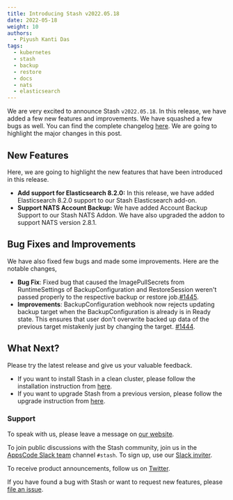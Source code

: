 ```yaml
---
title: Introducing Stash v2022.05.18
date: 2022-05-18
weight: 10
authors:
  - Piyush Kanti Das
tags:
  - kubernetes
  - stash
  - backup
  - restore
  - docs
  - nats
  - elasticsearch
---
```


We are very excited to announce Stash `v2022.05.18`.  In this release, we have added a few new features and improvements. We have squashed a few bugs as well. You can find the complete changelog [here](https://github.com/stashed/CHANGELOG/blob/master/releases/v2022.05.18/README.md). We are going to highlight the major changes in this post.

## New Features

Here, we are going to highlight the new features that have been introduced in this release.

- **Add support for Elasticsearch 8.2.0:** In this release, we have added Elasticsearch 8.2.0 support to our Stash Elasticsearch add-on.
- **Support NATS Account Backup:** We have added Account Backup Support to our Stash NATS Addon. We have also upgraded the addon to support NATS version 2.8.1.

## Bug Fixes and Improvements

We have also fixed few bugs and made some improvements. Here are the notable changes,

- **Bug Fix**: Fixed bug that caused the ImagePullSecrets from RuntimeSettings of BackupConfiguration and RestoreSession weren't passed properly to the respective backup or restore job.[#1445](https://github.com/stashed/stash/pull/1445).
- **Improvements**: BackupConfiguration webhook now rejects updating backup target when the BackupConfiguration is already is in Ready state. This ensures that user don't overwrite backed up data of the previous target mistakenly just by changing the target. [#1444](https://github.com/stashed/stash/pull/1444).

## What Next?

Please try the latest release and give us your valuable feedback.

- If you want to install Stash in a clean cluster, please follow the installation instruction from [here](https://stash.run/docs/v2022.05.18/setup/).
- If you want to upgrade Stash from a previous version, please follow the upgrade instruction from [here](https://stash.run/docs/v2022.05.18/setup/upgrade/).

### Support

To speak with us, please leave a message on [our website](https://appscode.com/contact/).

To join public discussions with the Stash community, join us in the [AppsCode Slack team](https://appscode.slack.com/messages/C8NCX6N23/details/) channel `#stash`. To sign up, use our [Slack inviter](https://slack.appscode.com/).

To receive product announcements, follow us on [Twitter](https://twitter.com/KubeStash).

If you have found a bug with Stash or want to request new features, please [file an issue](https://github.com/stashed/project/issues/new).
